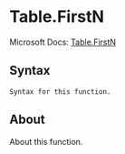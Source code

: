 # Table.FirstN

Microsoft Docs: [Table.FirstN](https://docs.microsoft.com/en-us/powerquery-m/table-firstn)

## Syntax

```
Syntax for this function.
```

## About

About this function.

